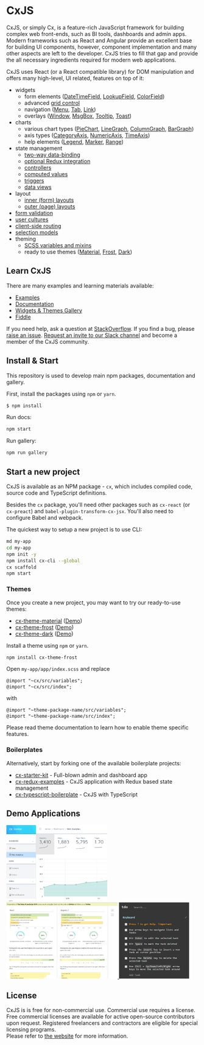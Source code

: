 CxJS
============

CxJS, or simply Cx, is a feature-rich JavaScript framework for building complex web front-ends, such as BI tools, 
dashboards and admin apps. Modern frameworks such as React and Angular provide an excellent base for building UI components,
however, component implementation and many other aspects are left to the developer. CxJS tries to fill that gap 
and provide the all necessary ingredients required for modern web applications. 

CxJS uses React (or a React compatible library) for DOM manipulation and 
offers many high-level, UI related, features on top of it:

- widgets 
    - form elements ([DateTimeField](https://cxjs.io/docs/widgets/date-time-fields), [LookupField](https://cxjs.io/docs/widgets/lookup-fields), [ColorField](https://cxjs.io/docs/widgets/color-fields))
    - advanced [grid control](https://cxjs.io/gallery/material/grid)
    - navigation ([Menu](https://cxjs.io/gallery/material/menu/states), [Tab](https://cxjs.io/docs/widgets/tabs), [Link](https://cxjs.io/docs/widgets/links))
    - overlays ([Window](https://cxjs.io/docs/widgets/windows), [MsgBox](https://cxjs.io/docs/widgets/msg-boxes), [Tooltip](https://cxjs.io/docs/widgets/tooltips), [Toast](https://cxjs.io/docs/widgets/toasts))
- charts
    - various chart types ([PieChart](https://cxjs.io/docs/charts/pie-charts), [LineGraph](https://cxjs.io/docs/charts/line-graphs), [ColumnGraph](https://cxjs.io/docs/charts/column-graphs), [BarGraph](https://cxjs.io/docs/charts/bar-graphs))
    - axis types ([CategoryAxis](https://cxjs.io/docs/charts/category-axis), [NumericAxis](https://cxjs.io/docs/charts/numeric-axis), [TimeAxis](https://cxjs.io/docs/charts/time-axis))
    - help elements ([Legend](https://cxjs.io/docs/charts/legend), [Marker](https://cxjs.io/docs/charts/markers), [Range](https://cxjs.io/docs/charts/ranges))
- state management
    - [two-way data-binding](https://cxjs.io/docs/concepts/data-binding)
    - [optional Redux integration](https://www.npmjs.com/package/cx-redux)
    - [controllers](https://cxjs.io/docs/concepts/controllers)
    - [computed values](https://cxjs.io/docs/concepts/controllers#computed-values)
    - [triggers](https://cxjs.io/docs/concepts/controllers#triggers)
    - [data views](https://cxjs.io/docs/concepts/data-views)
- layout
    - [inner (form) layouts](https://cxjs.io/docs/concepts/inner-layouts)
    - [outer (page) layouts](https://cxjs.io/docs/concepts/outer-layouts)
- [form validation](https://cxjs.io/docs/widgets/validation-groups)
- [user cultures](https://cxjs.io/docs/concepts/localization)
- [client-side routing](https://cxjs.io/docs/concepts/router)
- [selection models](https://cxjs.io/docs/concepts/selections)
- theming
    - [SCSS variables and mixins](https://cxjs.io/docs/concepts/css)
    - ready to use themes ([Material](https://cxjs.io/gallery/material), [Frost](https://cxjs.io/gallery/frost), [Dark](https://cxjs.io/gallery/dark))
    
## Learn CxJS

There are many examples and learning materials available:

- [Examples](https://cxjs.io/examples)
- [Documentation](https://cxjs.io/docs)
- [Widgets & Themes Gallery](https://cxjs.io/gallery)
- [Fiddle](https://cxjs.io/fiddle)

If you need help, ask a question at [StackOverflow](https://stackoverflow.com/questions/tagged/cxjs). 
If you find a bug, please [raise an issue](https://github.com/codaxy/cxjs/issues). 
[Request an invite to our Slack channel](https://cxjs.io/support) 
and become a member of the CxJS community.

## Install & Start

This repository is used to develop main npm packages, documentation and gallery.
 
First, install the packages using `npm` or `yarn`.

```bash
$ npm install
```

Run docs:
```bash
npm start
```

Run gallery:
```bash
npm run gallery
```

## Start a new project

CxJS is available as an NPM package - `cx`, which includes 
compiled code, source code and TypeScript definitions.

Besides the `cx` package, you'll need other packages such as `cx-react` (or `cx-preact`) and `babel-plugin-transform-cx-jsx`.
You'll also need to configure Babel and webpack. 
 
The quickest way to setup a new project is to use CLI:

```bash
md my-app
cd my-app
npm init -y
npm install cx-cli --global
cx scaffold
npm start
```

### Themes

Once you create a new project, you may want to try our ready-to-use themes:

- [cx-theme-material](https://www.npmjs.com/package/cx-theme-material) ([Demo](https://cxjs.io/gallery/material))
- [cx-theme-frost](https://www.npmjs.com/package/cx-theme-frost) ([Demo](https://cxjs.io/gallery/frost))
- [cx-theme-dark](https://www.npmjs.com/package/cx-theme-dark) ([Demo](https://cxjs.io/gallery/dark))

Install a theme using `npm` or `yarn`.
 
```bash
npm install cx-theme-frost
```

Open `my-app/app/index.scss` and replace
```
@import "~cx/src/variables"; 
@import "~cx/src/index";
```
with
```
@import "~theme-package-name/src/variables"; 
@import "~theme-package-name/src/index";
```

Please read theme documentation to learn how to enable theme specific features.

### Boilerplates

Alternatively, start by forking one of the available boilerplate projects:

- [cx-starter-kit](https://github.com/codaxy/cx-starter-kit) - Full-blown admin and dashboard app
- [cx-redux-examples](https://github.com/codaxy/cx-redux-examples) - CxJS application with Redux based state management
- [cx-typescript-boilerplate](https://github.com/codaxy/cx-typescript-boilerplate) - CxJS with TypeScript

## Demo Applications

<a href="https://cxjs.io/starter">
    <img src="https://github.com/codaxy/cx/blob/master/misc/screenshots/starter/analytics.png" alt="Cx Starter Kit" height="200px" />
</a>
<a href="https://codaxy.github.io/state-of-js-2016-explorer/">
    <img src="https://github.com/codaxy/cx/blob/master/misc/screenshots/sofjs2016/StateOfJs.png" alt="State of JS 2016 Explorer" height="200px" />
</a>
<a href="https://mstijak.github.io/tdo/">
    <img src="https://github.com/codaxy/cx/blob/master/misc/screenshots/tdo/tdo.png" alt="Tdo" height="200px" />
</a>

## License

CxJS is is free for non-commercial use. Commercial use requires a license.
Free commercial licenses are available for active open-source contributors upon request. 
Registered freelancers and contractors are eligible for special licensing programs.  
Please refer to [the website](https://cxjs.io/) for more information.





